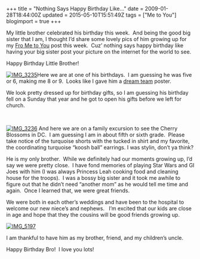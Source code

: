 +++
title = "Nothing Says Happy Birthday Like…"
date = 2009-01-28T18:44:00Z
updated = 2015-05-10T15:51:49Z
tags = ["Me to You"]
blogimport = true 
+++

My little brother celebrated his birthday this week.&#160; And being the good big sister that I am, I thought I’d share some lovely pics of him growing up for my [Fro Me to You](http://www.wearethatfamily.com) post this week.&#160; Cuz’ nothing says happy birthday like having your big sister post your picture on the internet for the world to see.

Happy Birthday Little Brother!

[![IMG_3235](https://latc.s3.amazonaws.com/wp-content/uploads/2009/01/img-3235-thumb.jpg "IMG_3235")](https://latc.s3.amazonaws.com/wp-content/uploads/2009/01/img-3235.jpg)Here we are at one of his birthdays.&#160; I am guessing he was five or 6, making me 8 or 9.&#160; Looks like I gave him a [dream team](http://www.nba.com/history/dreamT_moments.html) poster.&#160; 

We look pretty dressed up for birthday gifts, so I am guessing his birthday fell on a Sunday that year and he got to open his gifts before we left for church. 

&#160;

[![IMG_3236](https://latc.s3.amazonaws.com/wp-content/uploads/2009/01/img-3236-thumb.jpg "IMG_3236")](https://latc.s3.amazonaws.com/wp-content/uploads/2009/01/img-3236.jpg) And here we are on a family excursion to see the Cherry Blossoms in DC.&#160; I am guessing I am in about fifth or sixth grade.&#160; Please take notice of the turquoise shorts with the tucked in shirt and my favorite, the coordinating turquoise “koosh ball” earrings. I was stylin, don’t ya think?

He is my only brother.&#160; While we definitely had our moments growing up, I’d say we were pretty close.&#160; I have fond memories of playing Star Wars and GI Joes with him (I was always Princess Leah cooking food and cleaning house for the troops).&#160; I was a bossy big sister and it took me awhile to figure out that he didn’t need “another mom” as he would tell me time and again.&#160; Once I learned that, we were great friends.&#160; 

We were both in each other’s weddings and have been to the hospital to welcome our new niece’s and nephews.&#160;&#160; I’m excited that our kids are close in age and hope that they the cousins will be good friends growing up.&#160;&#160;&#160; 

[![IMG_5197](https://latc.s3.amazonaws.com/wp-content/uploads/2009/01/img-5197-thumb.jpg "IMG_5197")](https://latc.s3.amazonaws.com/wp-content/uploads/2009/01/img-5197.jpg)

I am thankful to have him as my brother, friend, and my children’s uncle. 

Happy Birthday Bro!&#160; I love you lots!
